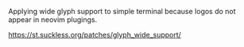 Applying wide glyph support to simple terminal because logos do not appear in
neovim plugings.

https://st.suckless.org/patches/glyph_wide_support/
